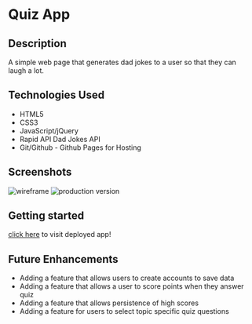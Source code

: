# Quiz App

## Description
A simple web page that generates dad jokes to a user so that they can laugh a lot.

## Technologies Used
- HTML5
- CSS3
- JavaScript/jQuery
- Rapid API Dad Jokes API
- Git/Github - Github Pages for Hosting

## Screenshots
![wireframe]()
![production version]()

## Getting started
[click here](#) to visit deployed app!

## Future Enhancements
- Adding a feature that allows users to create accounts to save data
- Adding a feature that allows a user to score points when they answer quiz
- Adding a feature that allows persistence of high scores
- Adding a feature for users to select topic specific quiz questions


